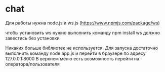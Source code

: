 # chat
Для работы нужна node.js
и ws.js (https://www.npmjs.com/package/ws)

чтобы установить ws нужно выполнить команду
npm install ws
должно завестись без установки

Никаких больше библиотек не используется.
Для запуска достаточно выполнить команду 
node app.js
и перейти в браузере по адресу 127.0.0.1:8000
В верхнем меню есть возможность перейти на оператора/пользователя
